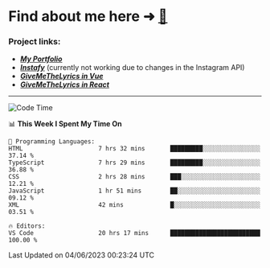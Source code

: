 # Find about me here ➜ [🧑](https://pauabella.dev)

### Project links:
- ***[My Portfolio](https://pauabella.dev)***
- ***[Instafy](https://instafy.me)*** (currently not working due to changes in the Instagram API)
- ***[GiveMeTheLyrics in Vue](https://lyrics.pauabella.dev)***
- ***[GiveMeTheLyrics in React](https://pauabella.dev/GiveMeTheLyrics)***

---
<!--START_SECTION:waka-->
![Code Time](http://img.shields.io/badge/Code%20Time-2%2C193%20hrs%2041%20mins-blue)

📊 **This Week I Spent My Time On** 

```text
💬 Programming Languages: 
HTML                     7 hrs 32 mins       █████████░░░░░░░░░░░░░░░░   37.14 % 
TypeScript               7 hrs 29 mins       █████████░░░░░░░░░░░░░░░░   36.88 % 
CSS                      2 hrs 28 mins       ███░░░░░░░░░░░░░░░░░░░░░░   12.21 % 
JavaScript               1 hr 51 mins        ██░░░░░░░░░░░░░░░░░░░░░░░   09.12 % 
XML                      42 mins             █░░░░░░░░░░░░░░░░░░░░░░░░   03.51 % 

🔥 Editors: 
VS Code                  20 hrs 17 mins      █████████████████████████   100.00 % 
```


 Last Updated on 04/06/2023 00:23:24 UTC
<!--END_SECTION:waka-->
